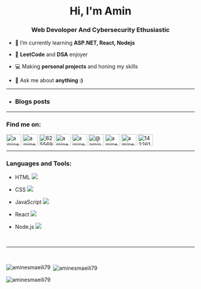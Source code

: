 <h1 align="center">Hi, I'm Amin</h1>
<h3 align="center">Web Devoloper And Cybersecurity Ethusiastic</h3>

- 🌱 I’m currently learning **ASP.NET, React, Nodejs**

- 👾 **LeetCode** and **DSA** enjoyer

- 💻 Making **personal projects** and honing my skills

- 💬 Ask me about **anything :)**

<hr>

- ### Blogs posts
<!-- BLOG-POST-LIST:START -->
<!-- BLOG-POST-LIST:END -->

<hr>

<h3 align="left">Find me on:</h3>
<p align="left">
	<a href="https://linkedin.com/in/aminesmaeili79" target="blank"
		><img
			align="center"
			src="https://raw.githubusercontent.com/rahuldkjain/github-profile-readme-generator/master/src/images/icons/Social/linked-in-alt.svg"
			alt="aminesmaeili79"
			height="30"
			width="40"
	/></a>
	<a href="https://twitter.com/aminesmaeili79" target="blank"
		><img
			align="center"
			src="https://raw.githubusercontent.com/rahuldkjain/github-profile-readme-generator/master/src/images/icons/Social/twitter.svg"
			alt="aminesmaeili79"
			height="30"
			width="40"
	/></a>
	<a href="https://discord.gg/625569393577033728" target="blank"
		><img
			align="center"
			src="https://raw.githubusercontent.com/rahuldkjain/github-profile-readme-generator/master/src/images/icons/Social/discord.svg"
			alt="625569393577033728"
			height="30"
			width="40"
	/></a>
	<a href="https://www.leetcode.com/aminesmaeili79" target="blank"
		><img
			align="center"
			src="https://raw.githubusercontent.com/rahuldkjain/github-profile-readme-generator/master/src/images/icons/Social/leet-code.svg"
			alt="aminesmaeili79"
			height="30"
			width="40"
	/></a>
	<a href="https://codepen.io/aminesmaeili79" target="blank"
		><img
			align="center"
			src="https://raw.githubusercontent.com/rahuldkjain/github-profile-readme-generator/master/src/images/icons/Social/codepen.svg"
			alt="aminesmaeili79"
			height="30"
			width="40"
	/></a>
	<a href="https://medium.com/@aminesmaeili79" target="blank"
		><img
			align="center"
			src="https://raw.githubusercontent.com/rahuldkjain/github-profile-readme-generator/master/src/images/icons/Social/medium.svg"
			alt="@aminesmaeili79"
			height="30"
			width="40"
	/></a>
	<a href="https://dev.to/aminesmaeili79" target="blank"
		><img
			align="center"
			src="https://raw.githubusercontent.com/rahuldkjain/github-profile-readme-generator/master/src/images/icons/Social/devto.svg"
			alt="aminesmaeili79"
			height="30"
			width="40"
	/></a>
	<a href="https://www.hackerrank.com/aminesmaeiligor1" target="blank"
		><img
			align="center"
			src="https://raw.githubusercontent.com/rahuldkjain/github-profile-readme-generator/master/src/images/icons/Social/hackerrank.svg"
			alt="aminesmaeiligor1"
			height="30"
			width="40"
	/></a>
	<a href="https://stackoverflow.com/users/1422616" target="blank"
		><img
			align="center"
			src="https://raw.githubusercontent.com/rahuldkjain/github-profile-readme-generator/master/src/images/icons/Social/stack-overflow.svg"
			alt="1422616"
			height="30"
			width="40"
	/></a>
</p>



<hr>

<h3 align="left">Languages and Tools:</h3>
<ul >
	<li>
		<p align="left">
    				HTML <img src="https://skillicons.dev/icons?i=html" />
		</p>
	</li>
	<li>
		<p align="left">
    				CSS <img src="https://skillicons.dev/icons?i=css" />
		</p>
	</li>
	<li>
		<p align="left">
    				JavaScript <img src="https://skillicons.dev/icons?i=js" />
		</p>
	</li>
	<li>
		<p align="left">
    				React <img src="https://skillicons.dev/icons?i=react" />
		</p>
	</li>
	<li>
		<p align="left">
    				Node.js <img src="https://skillicons.dev/icons?i=nodejs" />
		</p>
	</li>
</ul>
<!-- <p align="left">
	<a href="https://www.linux.org/" target="_blank" rel="noreferrer">
		<img
			src="https://raw.githubusercontent.com/devicons/devicon/master/icons/linux/linux-original.svg"
			alt="linux"
			width="40"
			height="40"
		/>
	</a>
	<a href="https://git-scm.com/" target="_blank" rel="noreferrer">
		<img
			src="https://www.vectorlogo.zone/logos/git-scm/git-scm-icon.svg"
			alt="git"
			width="40"
			height="40"
		/>
	</a>
	<a href="https://www.w3.org/html/" target="_blank" rel="noreferrer">
		<img
			src="https://raw.githubusercontent.com/devicons/devicon/master/icons/html5/html5-original-wordmark.svg"
			alt="html5"
			width="40"
			height="40"
		/>
	</a>
	<a href="https://www.w3schools.com/css/" target="_blank" rel="noreferrer">
		<img
			src="https://raw.githubusercontent.com/devicons/devicon/master/icons/css3/css3-original-wordmark.svg"
			alt="css3"
			width="40"
			height="40"
		/>
	</a>
	<a
		href="https://developer.mozilla.org/en-US/docs/Web/JavaScript"
		target="_blank"
		rel="noreferrer"
	>
		<img
			src="https://raw.githubusercontent.com/devicons/devicon/master/icons/javascript/javascript-original.svg"
			alt="javascript"
			width="40"
			height="40"
		/>
	</a>
	<a href="https://sass-lang.com" target="_blank" rel="noreferrer">
		<img
			src="https://raw.githubusercontent.com/devicons/devicon/master/icons/sass/sass-original.svg"
			alt="sass"
			width="40"
			height="40"
		/>
	</a>
	<a href="https://www.w3schools.com/cpp/" target="_blank" rel="noreferrer">
		<img
			src="https://raw.githubusercontent.com/devicons/devicon/master/icons/cplusplus/cplusplus-original.svg"
			alt="cplusplus"
			width="40"
			height="40"
		/>
	</a>
	<a href="https://getbootstrap.com" target="_blank" rel="noreferrer">
		<img
			src="https://raw.githubusercontent.com/devicons/devicon/master/icons/bootstrap/bootstrap-plain-wordmark.svg"
			alt="bootstrap"
			width="40"
			height="40"
		/>
	</a>
	<a href="https://tailwindcss.com/" target="_blank" rel="noreferrer">
		<img
			src="https://www.vectorlogo.zone/logos/tailwindcss/tailwindcss-icon.svg"
			alt="tailwind"
			width="40"
			height="40"
		/>
	</a>
	<a href="https://www.python.org" target="_blank" rel="noreferrer">
		<img
			src="https://raw.githubusercontent.com/devicons/devicon/master/icons/python/python-original.svg"
			alt="python"
			width="40"
			height="40"
		/>
	</a>
	<a href="https://www.w3schools.com/cs/" target="_blank" rel="noreferrer">
		<img
			src="https://raw.githubusercontent.com/devicons/devicon/master/icons/csharp/csharp-original.svg"
			alt="csharp"
			width="40"
			height="40"
		/>
	</a>
	<a href="https://www.figma.com/](https://dotnet.microsoft.com/en-us/apps/aspnet" target="_blank" rel="noreferrer">
		<img
			src="https://www.vectorlogo.zone/logos/dotnet/dotnet-icon.svg"
			alt="asp.net"
			width="40"
			height="40"
		/>
	</a>
	<a href="https://www.java.com" target="_blank" rel="noreferrer">
		<img
			src="https://raw.githubusercontent.com/devicons/devicon/master/icons/java/java-original.svg"
			alt="java"
			width="40"
			height="40"
		/>
	</a>
	<a href="https://www.gnu.org/software/bash/" target="_blank" rel="noreferrer">
		<img
			src="https://www.vectorlogo.zone/logos/gnu_bash/gnu_bash-icon.svg"
			alt="bash"
			width="40"
			height="40"
		/>
	</a>
	<a href="https://reactjs.org/" target="_blank" rel="noreferrer">
		<img
			src="https://raw.githubusercontent.com/devicons/devicon/master/icons/react/react-original-wordmark.svg"
			alt="react"
			width="40"
			height="40"
		/>
	</a>
	<a href="https://nodejs.org" target="_blank" rel="noreferrer">
		<img
			src="https://raw.githubusercontent.com/devicons/devicon/master/icons/nodejs/nodejs-original-wordmark.svg"
			alt="nodejs"
			width="40"
			height="40"
		/>
	</a>
	<a href="https://www.mongodb.com/" target="_blank" rel="noreferrer">
		<img
			src="https://raw.githubusercontent.com/devicons/devicon/master/icons/mongodb/mongodb-original-wordmark.svg"
			alt="mongodb"
			width="40"
			height="40"
		/>
	</a>
	<a href="https://expressjs.com" target="_blank" rel="noreferrer">
		<img
			src="https://raw.githubusercontent.com/devicons/devicon/master/icons/express/express-original-wordmark.svg"
			alt="express"
			width="40"
			height="40"
		/>
	</a>
	<a href="https://unity.com/" target="_blank" rel="noreferrer">
		<img
			src="https://www.vectorlogo.zone/logos/unity3d/unity3d-icon.svg"
			alt="unity"
			width="40"
			height="40"
		/>
	</a>
	<a href="https://www.figma.com/" target="_blank" rel="noreferrer">
		<img
			src="https://www.vectorlogo.zone/logos/figma/figma-icon.svg"
			alt="figma"
			width="40"
			height="40"
		/>
	</a>
</p> -->

<br>
<hr>
<br>

<p><img align="left" src="https://github-readme-stats.vercel.app/api/top-langs?username=aminesmaeili79&show_icons=true&theme=dark&locale=en&layout=compact" alt="aminesmaeili79" /></p>

<p>&nbsp;<img align="center" src="https://github-readme-stats.vercel.app/api?username=aminesmaeili79&show_icons=true&theme=dark&locale=en" alt="aminesmaeili79" /></p>

<p><img align="center" src="https://github-readme-streak-stats.herokuapp.com/?user=aminesmaeili79&theme=dark" alt="aminesmaeili79" /></p>
